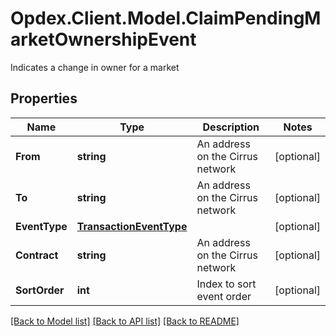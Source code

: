 # Opdex.Client.Model.ClaimPendingMarketOwnershipEvent
Indicates a change in owner for a market

## Properties

Name | Type | Description | Notes
------------ | ------------- | ------------- | -------------
**From** | **string** | An address on the Cirrus network | [optional] 
**To** | **string** | An address on the Cirrus network | [optional] 
**EventType** | [**TransactionEventType**](TransactionEventType.md) |  | [optional] 
**Contract** | **string** | An address on the Cirrus network | [optional] 
**SortOrder** | **int** | Index to sort event order | [optional] 

[[Back to Model list]](../README.md#documentation-for-models) [[Back to API list]](../README.md#documentation-for-api-endpoints) [[Back to README]](../README.md)

